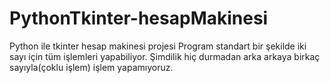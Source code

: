 # PythonTkinter-hesapMakinesi
 Python ile tkinter hesap makinesi projesi
 Program standart bir şekilde iki sayı için tüm işlemleri yapabiliyor. 
 Şimdilik hiç durmadan arka arkaya birkaç sayıyla(çoklu işlem) işlem yapamıyoruz.
